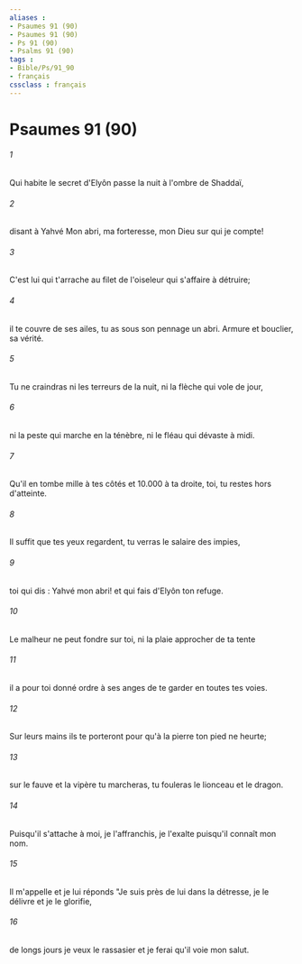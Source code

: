 ```yaml
---
aliases : 
- Psaumes 91 (90)
- Psaumes 91 (90)
- Ps 91 (90)
- Psalms 91 (90)
tags : 
- Bible/Ps/91_90
- français
cssclass : français
---
```


# Psaumes 91 (90)

###### 1
Qui habite le secret d'Elyôn passe la nuit à l'ombre de Shaddaï,
###### 2
disant à Yahvé Mon abri, ma forteresse, mon Dieu sur qui je compte!
###### 3
C'est lui qui t'arrache au filet de l'oiseleur qui s'affaire à détruire;
###### 4
il te couvre de ses ailes, tu as sous son pennage un abri. Armure et bouclier, sa vérité.
###### 5
Tu ne craindras ni les terreurs de la nuit, ni la flèche qui vole de jour,
###### 6
ni la peste qui marche en la ténèbre, ni le fléau qui dévaste à midi.
###### 7
Qu'il en tombe mille à tes côtés et 10.000 à ta droite, toi, tu restes hors d'atteinte.
###### 8
Il suffit que tes yeux regardent, tu verras le salaire des impies,
###### 9
toi qui dis : Yahvé mon abri! et qui fais d'Elyôn ton refuge.
###### 10
Le malheur ne peut fondre sur toi, ni la plaie approcher de ta tente
###### 11
il a pour toi donné ordre à ses anges de te garder en toutes tes voies.
###### 12
Sur leurs mains ils te porteront pour qu'à la pierre ton pied ne heurte;
###### 13
sur le fauve et la vipère tu marcheras, tu fouleras le lionceau et le dragon.
###### 14
Puisqu'il s'attache à moi, je l'affranchis, je l'exalte puisqu'il connaît mon nom.
###### 15
Il m'appelle et je lui réponds "Je suis près de lui dans la détresse, je le délivre et je le glorifie,
###### 16
de longs jours je veux le rassasier et je ferai qu'il voie mon salut.
